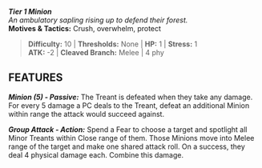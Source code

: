 ***Tier 1 Minion***  
*An ambulatory sapling rising up to defend their forest.*  
**Motives & Tactics:** Crush, overwhelm, protect

> **Difficulty:** 10 | **Thresholds:** None | **HP:** 1 | **Stress:** 1  
> **ATK:** -2 | **Cleaved Branch:** Melee | 4 phy  

## FEATURES

***Minion (5) - Passive:*** The Treant is defeated when they take any damage. For every 5 damage a PC deals to the Treant, defeat an additional Minion within range the attack would succeed against.

***Group Attack - Action:*** Spend a Fear to choose a target and spotlight all Minor Treants within Close range of them. Those Minions move into Melee range of the target and make one shared attack roll. On a success, they deal 4 physical damage each. Combine this damage.
